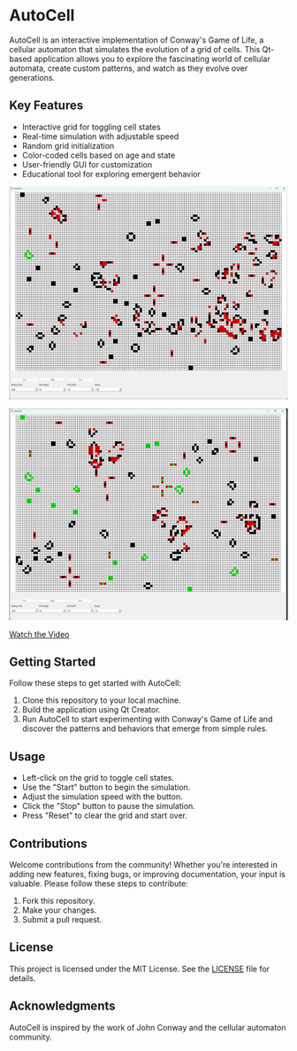 # AutoCell

AutoCell is an interactive implementation of Conway's Game of Life, a cellular automaton that simulates the evolution of a grid of cells. This Qt-based application allows you to explore the fascinating world of cellular automata, create custom patterns, and watch as they evolve over generations.

## Key Features

- Interactive grid for toggling cell states
- Real-time simulation with adjustable speed
- Random grid initialization
- Color-coded cells based on age and state
- User-friendly GUI for customization
- Educational tool for exploring emergent behavior

![AutoCell UI](images/AutoCell(2).png "AutoCell UI")

![AutoCell UI 2](images/AutoCell(1).png "AutoCell UI 2")

[Watch the Video](https://youtu.be/g1bRZ8UvDqw)

## Getting Started

Follow these steps to get started with AutoCell:

1. Clone this repository to your local machine.
2. Build the application using Qt Creator.
3. Run AutoCell to start experimenting with Conway's Game of Life and discover the patterns and behaviors that emerge from simple rules.

## Usage

- Left-click on the grid to toggle cell states.
- Use the "Start" button to begin the simulation.
- Adjust the simulation speed with the button.
- Click the "Stop" button to pause the simulation.
- Press "Reset" to clear the grid and start over.

## Contributions

Welcome contributions from the community! Whether you're interested in adding new features, fixing bugs, or improving documentation, your input is valuable. Please follow these steps to contribute:

1. Fork this repository.
2. Make your changes.
3. Submit a pull request.

## License

This project is licensed under the MIT License. See the [LICENSE](LICENSE) file for details.

## Acknowledgments

AutoCell is inspired by the work of John Conway and the cellular automaton community.
